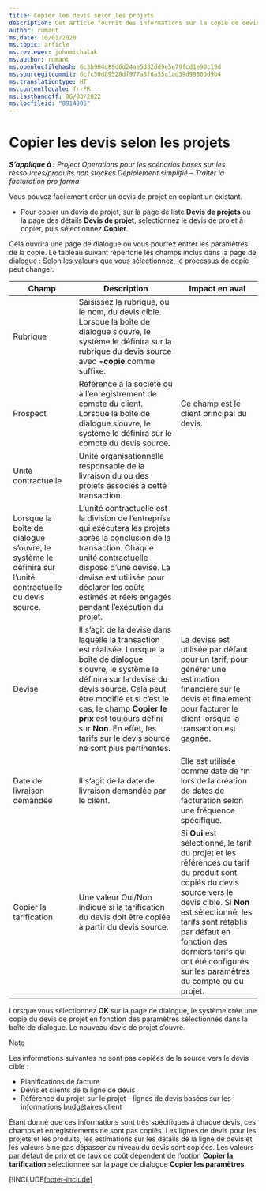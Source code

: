 ```yaml
---
title: Copier les devis selon les projets
description: Cet article fournit des informations sur la copie de devis basés sur un projet dans Project Operations.
author: rumant
ms.date: 10/01/2020
ms.topic: article
ms.reviewer: johnmichalak
ms.author: rumant
ms.openlocfilehash: 6c3b964d89d6d24ae5d32dd9e5e79fcd1e90c19d
ms.sourcegitcommit: 6cfc50d89528df977a8f6a55c1ad39d99800d9b4
ms.translationtype: HT
ms.contentlocale: fr-FR
ms.lasthandoff: 06/03/2022
ms.locfileid: "8914905"
---
```

# <a name="copy-project-based-quotes"></a>Copier les devis selon les projets

_**S’applique à :** Project Operations pour les scénarios basés sur les ressources/produits non stockés Déploiement simplifié – Traiter la facturation pro forma_

Vous pouvez facilement créer un devis de projet en copiant un existant. 

- Pour copier un devis de projet, sur la page de liste **Devis de projets** ou la page des détails **Devis de projet**, sélectionnez le devis de projet à copier, puis sélectionnez **Copier**.

Cela ouvrira une page de dialogue où vous pourrez entrer les paramètres de la copie. Le tableau suivant répertorie les champs inclus dans la page de dialogue : Selon les valeurs que vous sélectionnez, le processus de copie peut changer.

| **Champ** | **Description** | **Impact en aval** |
| --- | --- | --- |
| Rubrique | Saisissez la rubrique, ou le nom, du devis cible. Lorsque la boîte de dialogue s’ouvre, le système le définira sur la rubrique du devis source avec **-copie** comme suffixe. | |
| Prospect | Référence à la société ou à l’enregistrement de compte du client. Lorsque la boîte de dialogue s’ouvre, le système le définira sur le compte du devis source. | Ce champ est le client principal du devis. |
| Unité contractuelle | Unité organisationnelle responsable de la livraison du ou des projets associés à cette transaction.
Lorsque la boîte de dialogue s’ouvre, le système le définira sur l’unité contractuelle du devis source. | L’unité contractuelle est la division de l’entreprise qui exécutera les projets après la conclusion de la transaction. Chaque unité contractuelle dispose d’une devise. La devise est utilisée pour déclarer les coûts estimés et réels engagés pendant l’exécution du projet. |
| Devise | Il s’agit de la devise dans laquelle la transaction est réalisée. Lorsque la boîte de dialogue s’ouvre, le système le définira sur la devise du devis source. Cela peut être modifié et si c’est le cas, le champ **Copier le prix** est toujours défini sur **Non**. En effet, les tarifs sur le devis source ne sont plus pertinentes. | La devise est utilisée par défaut pour un tarif, pour générer une estimation financière sur le devis et finalement pour facturer le client lorsque la transaction est gagnée. |
| Date de livraison demandée | Il s’agit de la date de livraison demandée par le client. | Elle est utilisée comme date de fin lors de la création de dates de facturation selon une fréquence spécifique. |
| Copier la tarification | Une valeur Oui/Non indique si la tarification du devis doit être copiée à partir du devis source. | Si **Oui** est sélectionné, le tarif du projet et les références du tarif du produit sont copiés du devis source vers le devis cible. Si **Non** est sélectionné, les tarifs sont rétablis par défaut en fonction des derniers tarifs qui ont été configurés sur les paramètres du compte ou du projet. |

Lorsque vous sélectionnez **OK** sur la page de dialogue, le système crée une copie du devis de projet en fonction des paramètres sélectionnés dans la boîte de dialogue. Le nouveau devis de projet s’ouvre. 

> [!NOTE]
> Les informations suivantes ne sont pas copiées de la source vers le devis cible :
>
> - Planifications de facture
> - Devis et clients de la ligne de devis
> - Référence du projet sur le projet – lignes de devis basées sur les informations budgétaires client
>
>Étant donné que ces informations sont très spécifiques à chaque devis, ces champs et enregistrements ne sont pas copiés. Les lignes de devis pour les projets et les produits, les estimations sur les détails de la ligne de devis et les valeurs à ne pas dépasser au niveau du devis sont copiées. Les valeurs par défaut de prix et de taux de coût dépendent de l’option **Copier la tarification** sélectionnée sur la page de dialogue **Copier les paramètres**.


[!INCLUDE[footer-include](../includes/footer-banner.md)]